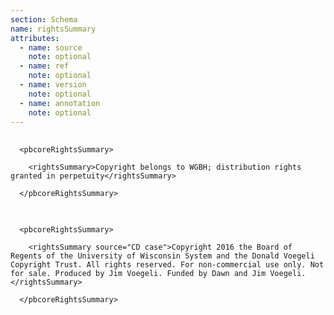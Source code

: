 ```yaml
---
section: Schema
name: rightsSummary
attributes:
  - name: source
    note: optional
  - name: ref
    note: optional
  - name: version
    note: optional
  - name: annotation
    note: optional
---
```

<pre>
  <code>
  &lt;pbcoreRightsSummary&gt;<br>
    &lt;rightsSummary&gt;Copyright belongs to WGBH; distribution rights granted in perpetuity&lt;/rightsSummary&gt;<br>
  &lt;/pbcoreRightsSummary&gt;
  </code>
</pre>

<pre>
  <code>
  &lt;pbcoreRightsSummary&gt;<br>
    &lt;rightsSummary source=&quot;CD case&quot;&gt;Copyright 2016 the Board of Regents of the University of Wisconsin System and the Donald Voegeli Copyright Trust. All rights reserved. For non-commercial use only. Not for sale. Produced by Jim Voegeli. Funded by Dawn and Jim Voegeli.&lt;/rightsSummary&gt;<br>
  &lt;/pbcoreRightsSummary&gt;<br>
  </code>
</pre>
